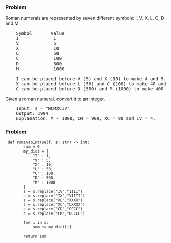 <h3> Problem </h3>
Roman numerals are represented by seven different symbols: I, V, X, L, C, D and M.

<pre>
    Symbol       Value
    I             1
    V             5
    X             10
    L             50
    C             100
    D             500
    M             1000

    I can be placed before V (5) and X (10) to make 4 and 9. 
    X can be placed before L (50) and C (100) to make 40 and 90. 
    C can be placed before D (500) and M (1000) to make 400 and 900.
</pre>

Given a roman numeral, convert it to an integer.

<pre>
    Input: s = "MCMXCIV"
    Output: 1994
    Explanation: M = 1000, CM = 900, XC = 90 and IV = 4.
</pre>

<h3> Problem </h3>

<pre><code> def romanToInt(self, s: str) -> int:
        sum = 0
        my_dict = {
            "I" : 1,
            "V" : 5,
            "X" : 10,
            "L" : 50,
            "C" : 100,
            "D" : 500,
            "M" : 1000
        }
        s = s.replace("IV","IIII")
        s = s.replace("IX","VIIII")
        s = s.replace("XL","XXXX")
        s = s.replace("XC","LXXXX")
        s = s.replace("CD","CCCC")
        s = s.replace("CM","DCCCC")
        
        for i in s:
            sum += my_dict[i]
            
        return sum </code> </pre>
